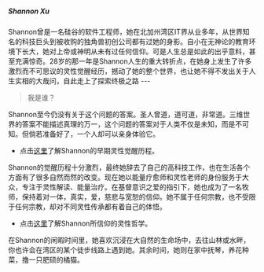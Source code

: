 ##### Shannon Xu

Shannon曾是一名硅谷的软件工程师，她在北加州湾区IT界从业多年，从世界知名的科技巨头到被收购的独角兽初创公司都有过她的身影。自小在无神论的教育环境下长大，她对上帝或神明从未有过任何信仰。可是人生总是如此的出乎意料，甚至充满惊奇。28岁的那一年是Shannon人生的重大转折点，在她身上发生了许多激烈而不可思议的灵性觉醒经历，撼动了她的整个世界，也让她不得不发出关于人生实相的大哉问，自此走上了探索终极之路 ---

>我是谁？

Shannon至今仍没有关于这个问题的答案。圣人曾道，道可道，非常道。三维世界的答案不能描述真理的万一，这个问题的答案对于人类不仅是未知，而是不可知。但倘若准备好了，一个人却可以亲身体验它。

- 点击[这里](https://psychicdev.org/2021/08/20/spiritual-awakening-experiences/?lang=zh)了解Shannon的早期灵性觉醒历程。

Shannon的觉醒历程十分激烈，最终她辞去了自己的高科技工作，也在生活各个方面有了很多自然而然的改变。现在她以能量疗愈师和灵性老师的身份服务于大众，专注于灵性解读、能量治疗。在基督意识之爱的指引下，她也成为了一名牧师，保持着对一体，真实，爱，慈悲与宽恕的信仰。她不属于任何宗教，也不受限于任何宗教，却对不同灵性传承都有着自己的体悟。

- 点击[这里](https://psychicdev.org/philosophy/?lang=zh)了解Shannon所信仰的灵性哲学。

在Shannon的闲暇时间里，她喜欢沉浸在大自然的生命场中，去往山林或水畔，你也许会在湾区的某个徒步线路上遇到她。其余时间，她则在家中抚琴，养花种菜，撸一只肥硕的橘猫。
